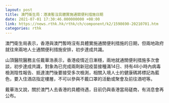 ```yaml
---
layout: post
title: 澳門衛生局：港澳暫沒具體實施通關便利措施日期
date: 2021-07-01 17:30:46.000000000 +08:00
link: https://news.rthk.hk/rthk/ch/component/k2/1598690-20210701.htm
categories: rthk
---
```


澳門衛生局表示，香港與澳門暫時沒有具體實施通關便利措施的日期，但兩地政府就往來兩地人士通關便利措施安排，初步達成共識。

山頂醫院醫務主任戴華浩表示，香港疫情近日漸穩，兩地就通關便利措施多次會談，初步達成共識，對象為已完成兩劑新冠疫苗接種滿14日、持有48小時內病毒檢測陰性報告、抵達澳門後要接受多次檢測，相關入境人士的健康碼將標記為藍色，要入住酒店指定樓層，不可以參與不戴口罩的活動或聚會及前往酒吧等。

戴華浩又說，關於澳門人去香港的具體待遇，目前仍與香港當局磋商，有消息會再公布。
